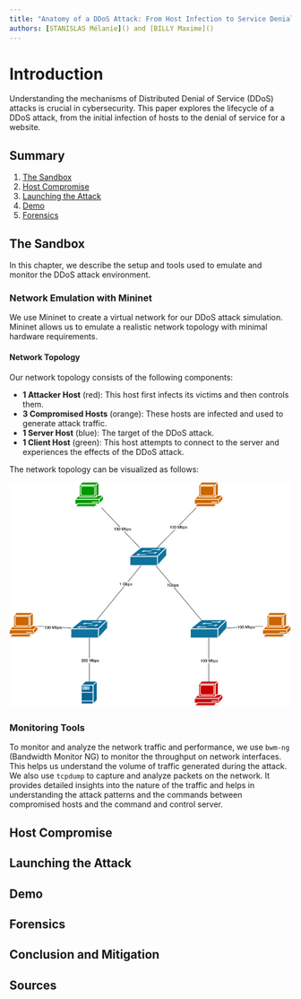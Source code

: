 ```yaml
---
title: "Anatomy of a DDoS Attack: From Host Infection to Service Denial"
authors: [STANISLAS Mélanie]() and [BILLY Maxime]()
---
```


# Introduction

Understanding the mechanisms of Distributed Denial of Service (DDoS) attacks is crucial in cybersecurity. This paper explores the lifecycle of a DDoS attack, from the initial infection of hosts to the denial of service for a website. 

## Summary

1. [The Sandbox](#The-Sandbox)
2. [Host Compromise](#Host-Compromise)
3. [Launching the Attack](#Launching-the-Attack)
4. [Demo](#Demo)
5. [Forensics](#Forensics)

## The Sandbox

In this chapter, we describe the setup and tools used to emulate and monitor the DDoS attack environment.

### Network Emulation with Mininet

We use Mininet to create a virtual network for our DDoS attack simulation. Mininet allows us to emulate a realistic network topology with minimal hardware requirements.

#### Network Topology

Our network topology consists of the following components:
- **1 Attacker Host** (red): This host first infects its victims and then controls them.
- **3 Compromised Hosts** (orange): These hosts are infected and used to generate attack traffic.
- **1 Server Host** (blue): The target of the DDoS attack.
- **1 Client Host** (green): This host attempts to connect to the server and experiences the effects of the DDoS attack.

The network topology can be visualized as follows:

![](https://raw.githubusercontent.com/ozeliurs/SDN-Security/main/papers/.assets/sandbox-network-diagram.jpg)

### Monitoring Tools

To monitor and analyze the network traffic and performance, we use `bwm-ng` (Bandwidth Monitor NG) to monitor the throughput on network interfaces. This helps us understand the volume of traffic generated during the attack.
We also use `tcpdump` to capture and analyze packets on the network. It provides detailed insights into the nature of the traffic and helps in understanding the attack patterns and the commands between compromised hosts and the command and control server.

## Host Compromise

## Launching the Attack

## Demo

## Forensics

## Conclusion and Mitigation

## Sources